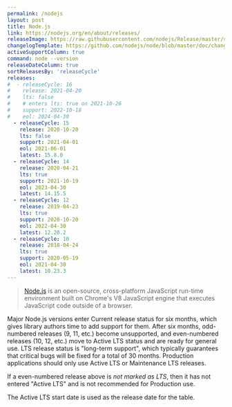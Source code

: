 ```yaml
---
permalink: /nodejs
layout: post
title: Node.js
link: https://nodejs.org/en/about/releases/
releaseImage: https://raw.githubusercontent.com/nodejs/Release/master/schedule.svg?sanitize=true
changelogTemplate: https://github.com/nodejs/node/blob/master/doc/changelogs/CHANGELOG_V__RELEASE_CYCLE__.md#__LATEST__
activeSupportColumn: true
command: node --version
releaseDateColumn: true
sortReleasesBy: 'releaseCycle'
releases:
#  - releaseCycle: 16
#    release: 2021-04-20
#    lts: false
#    # enters lts: true on 2021-10-26
#    support: 2022-10-18
#    eol: 2024-04-30
  - releaseCycle: 15
    release: 2020-10-20
    lts: false
    support: 2021-04-01
    eol: 2021-06-01
    latest: 15.8.0
  - releaseCycle: 14
    release: 2020-04-21
    lts: true
    support: 2021-10-19
    eol: 2023-04-30
    latest: 14.15.5
  - releaseCycle: 12
    release: 2019-04-23
    lts: true
    support: 2020-10-20
    eol: 2022-04-30
    latest: 12.20.2
  - releaseCycle: 10
    release: 2018-04-24
    lts: true
    support: 2020-05-19
    eol: 2021-04-30
    latest: 10.23.3
---
```


> [Node.js](https://nodejs.org/) is an open-source, cross-platform JavaScript run-time environment built on Chrome's V8 JavaScript engine that executes JavaScript code outside of a browser.

Major Node.js versions enter Current release status for six months, which gives library authors time to add support for them. After six months, odd-numbered releases (9, 11, etc.) become unsupported, and even-numbered releases (10, 12, etc.) move to Active LTS status and are ready for general use. LTS release status is "long-term support", which typically guarantees that critical bugs will be fixed for a total of 30 months. Production applications should only use Active LTS or Maintenance LTS releases.

If a even-numbered release above is _not marked as LTS_, then it has not entered "Active LTS" and is not recommended for Production use.

The Active LTS start date is used as the release date for the table.
